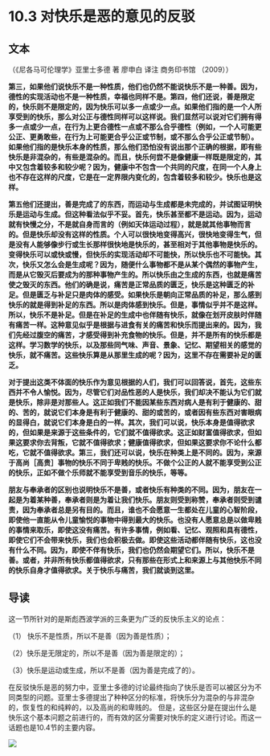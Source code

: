 # 10.3 对快乐是恶的意见的反驳

## 文本

（《尼各马可伦理学》亚里士多德 著 廖申白 译注 商务印书馆 （2009））

**第三，如果他们说快乐不是一种性质，他们也仍然不能说快乐不是一种善。因为，德性的实现活动也不是一种性质，幸福也同样不是。第四，他们还说，善是限定的，快乐则不是限定的，因为快乐可以多一点或少一点。如果他们指的是一个人所享受到的快乐，那么对公正与德性同样可以这样说。我们显然可以说对它们拥有得多一点或少一点，在行为上更合德性一点或不那么合乎德性（例如，一个人可能更公正、更勇敢些，在行为上可能更合乎公正或节制，或不那么合乎公正或节制）。如果他们指的是快乐本身的性质，那么他们恐怕没有说出那个正确的根据，即有些快乐是非混杂的，有些是混杂的。而且，快乐何尝不是像健康一样既是限定的，其中又包含着较多和较少呢？因为，健康中不包含一个共同的尺度，在同一个人身上也不存在这样的尺度，它是在一定界限内变化的，包含着较多和较少。快乐也是这样。**

**第五他们还提出，善是完成了的东西，而运动与生成都是未完成的，并试图证明快乐是运动与生成。但这种看法似乎不妥。首先，快乐甚至都不是运动。因为，运动就有快慢之分，不是就自身而言的（例如天体运动过程），就是就其他事物而言的。但是快乐却没有这样的性质。个人可以很快地变得高兴，很快地变得生气，但是没有人能够像步行或生长那样很快地是快乐的，甚至相对于其他事物是快乐的。变得快乐可以或快或慢，但快乐的实现活动却不可能快，所以快乐也不可能快。其次，快乐又怎么会是生成呢？因为，随便什么事物都不是从某个偶然的事物产生，而是从它毁灭后要成为的那种事物产生的。所以快乐由之生成的东西，也就是痛苦使之毁灭的东西。他们的确是说，痛苦是正常品质的匮乏，快乐是这种匮乏的补足。但是匮乏与补足只是肉体的感受。如果快乐是朝向正常品质的补足，那么感到快乐的就是得到补足的东西。所以是肉体感到快乐。但是，事情似乎并不是这样。所以，快乐不是补足。但是在补足的生成中也伴随有快乐，就像在划开皮肤时伴随有痛苦一样。这种意见似乎是根据与进食有关的痛苦和快乐而提出来的。因为，我们先经过腹空的痛苦，才感受得到补充食物的快乐。但是，并不是所有的快乐都是这样。学习数学的快乐，以及那些同气味、声音、景象、记忆、期望相关的感觉的快乐，就不痛苦。这些快乐算是从那里生成的呢？因为，这里不存在需要补足的匮乏。**

**对于提出这类不体面的快乐作为意见根据的人们，我们可以回答说，首先，这些东西并不令人愉悦。因为，尽管它们对品性恶的人是快乐，我们却决不能认为它们就是快乐，除非是对那些人。这正如我们不能因某些东西对病人是有利于健康的、甜的、苦的，就说它们本身是有利于健康的、甜的或苦的，或者因有些东西对害眼病的显得白，就说它们本身是白的一样。其次，我们可以说，快乐本身是值得欲求的，但如果是来源于这些条件的，它们就不值得欲求。这正如财富值得欲求，但如果这要求你去背叛，它就不值得欲求；健康值得欲求，但如果这要求你不论什么都吃，它就不值得欲求。第三，我们还可以说，快乐在种类上是不同的。因为，来源于高尚［高贵］事物的快乐不同于卑贱的快乐。不做个公正的人就不能享受到公正的快乐，正如不做个乐师就不能享受到音乐的快乐，等等。**

**朋友与奉承者的区别也说明快乐不是善，或者快乐有种类的不同。因为，朋友在一起是为着某种善，奉承者则是为着让我们快乐。朋友则受到称赞，奉承者则受到谴责，因为奉承者总是另有目的。而且，谁也不会愿意一生都处在儿童的心智阶段，即使他一直能从令儿童愉悦的事物中得到最大的快乐。也没有人愿意总是以做卑贱的事情来取乐，即使这没有痛苦。有许多事情，例如看、记忆、观照和具有德性，即使它们不会带来快乐，我们也会积极去做。即使这些活动都伴随有快乐，这也没有什么不同。因为，即使不伴有快乐，我们也仍然会期望它们。所以，快乐不是善。或者，并非所有快乐都值得欲求，只有那些在形式上和来源上与其他快乐不同的快乐自身才值得欲求。关于快乐与痛苦，我们就谈到这里。**

## 导读

这一节所针对的是斯彪西波学派的三条更为广泛的反快乐主义的论点：


（1） 快乐不是性质，所以不是善（因为善是性质）；

（2）快乐是无限定的，所以不是善（因为善是限定的）；

（3）快乐是运动或生成，所以不是善（因为善是完成了的）。


在反驳快乐是恶的努力中，亚里士多德的讨论最终指向了快乐是否可以被区分为不同类型的问题。亚里士多德提出了种种区分的标准，将快乐分为混杂的与非混杂的，恢复性的和纯粹的，以及高尚的和卑贱的。 但是，这些区分是在提出什么是快乐这个基本问题之前进行的，而有效的区分需要对快乐的定义进行讨论。而这一话题也是10.4节的主要内容。

![](../.gitbook/assets/qr.png)

